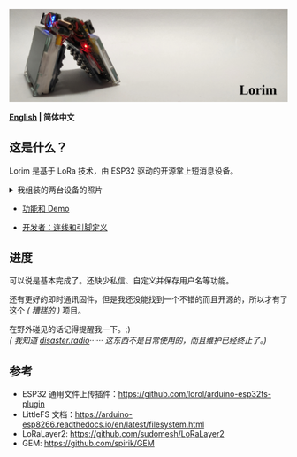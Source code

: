 ![Lorim](./Assets/In%20the%20style%20of%20GEM.jpg)

**[English](./README.md) | 简体中文**

## 这是什么？
Lorim 是基于 LoRa 技术，由 ESP32 驱动的开源掌上短消息设备。

<details>
<summary>我组装的两台设备的照片</summary>

![Photo 1](./Assets/IMG_6189.JPG)

![Photo 2](./Assets/IMG_E6181.JPG)

![Photo 3](./Assets/IMG_E6187.JPG)

![Photo 4](./Assets/IMG_6162.JPG)
</details>

- [功能和 Demo]()

- [开发者：连线和引脚定义](./Pinouts.md)

## 进度
可以说是基本完成了。还缺少私信、自定义并保存用户名等功能。

还有更好的即时通讯固件，但是我还没能找到一个不错的而且开源的，所以才有了这个 *( 糟糕的 )* 项目。

在野外碰见的话记得提醒我一下。;)<br>
*( 我知道 [disaster.radio](https://github.com/sudomesh/disaster-radio)······ 这东西不是日常使用的，而且维护已经终止了。)*

## 参考
- ESP32 通用文件上传插件：<https://github.com/lorol/arduino-esp32fs-plugin><br>
- LittleFS 文档：<https://arduino-esp8266.readthedocs.io/en/latest/filesystem.html><br>
- LoRaLayer2: <https://github.com/sudomesh/LoRaLayer2><br>
- GEM: <https://github.com/spirik/GEM>

<!--
    奇怪的校验和
        68ef2aae8c056a156436a91964b14c91
-->
